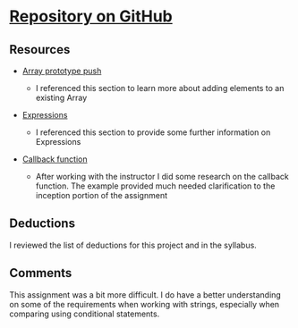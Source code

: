 # [Repository on GitHub](https://github.com/Animal61/hw_javascript_smith_steven.git)

## Resources

* [Array prototype push](https://developer.mozilla.org/en-US/docs/Web/JavaScript/Reference/Global_Objects/Array/push)

    * I referenced this section to learn more about adding elements to an existing Array

* [Expressions](https://developer.mozilla.org/en-US/docs/Web/JavaScript/Guide/Regular_Expressions)

    * I referenced this section to provide some further information on Expressions

* [Callback function](https://developer.mozilla.org/en-US/docs/Glossary/Callback_function)

    * After working with the instructor I did some research on the callback function. The example provided much needed clarification to the inception portion of the assignment

## Deductions

I reviewed the list of deductions for this project and in the syllabus.

## Comments

This assignment was a bit more difficult. I do have a better understanding on some of the requirements when working with strings, especially when comparing using conditional statements.
